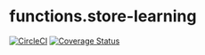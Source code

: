 # functions.store-learning

[![CircleCI](https://circleci.com/gh/nexxtway/functions.store-learning.svg?style=svg&circle-token=391476a1ecba5de31184e673a7fd09606d02aa8c)](https://app.circleci.com/pipelines/github/nexxtway/functions.store-learning)
[![Coverage Status](https://coveralls.io/repos/github/nexxtway/functions.store-learning/badge.svg?branch=master)](https://coveralls.io/github/nexxtway/functions.store-learning?branch=master)
